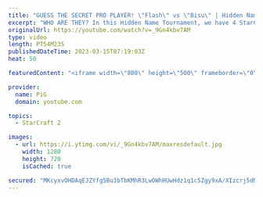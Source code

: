 ```yaml
---
title: "GUESS THE SECRET PRO PLAYER! \"Flash\" vs \"Bisu\" | Hidden Name Tournament 2 (Part 1) - StarCraft 2"
excerpt: "WHO ARE THEY? In this Hidden Name Tournament, we have 4 StarCraft pro players competing against each other but they don't know who their opponents are. In Part 1, \"Flash\" plays against \"Bisu\" in a best of 5 series. The winning player will then guess who the losing player was for bonus prize money and"
originalUrl: https://youtube.com/watch?v=_9Gn4kbv7AM
type: video
length: PT54M23S
publishedDateTime: 2023-03-15T07:19:03Z
heat: 50

featuredContent: "<iframe width=\"800\" height=\"500\" frameborder=\"0\" src=\"https://www.youtube.com/embed/_9Gn4kbv7AM\" allow=\"accelerometer; autoplay; encrypted-media; gyroscope; picture-in-picture\" allowfullscreen></iframe>"

provider:
  name: PiG
  domain: youtube.com

topics:
  - StarCraft 2

images:
  - url: https://i.ytimg.com/vi/_9Gn4kbv7AM/maxresdefault.jpg
    width: 1280
    height: 720
    isCached: true

secured: "MKcyxvOHDAqEJZYfg5Bu3bTbKMhR3LwOWhHUwHdz1q1c5Zgy9xA/XIzcrj5dMt6C4zUUAQ9YS6XivwZXCVuKDZh1pBVGbOr0pMzRUdsrrsga6SeTcBC/bhfo8qedNDKHLftQce5XuAK6/jHS0UfHceKD6RrmqAYNVhw4U5oz3Wc1I1CTk0/14kN+MG342lkNryPva3ZNcCDKvEX0HTNCkZk2N+Fg+8d01trbbyqOekUyLXSOva5887EUM9MBKEHKXbNwcf47IDKZ1VHdScwbxrG6ehIq/OslRF5jvdC1HmlEqpLTPfAkDhaThgcYtpnuLT8YUsJ0O0JFr0vDRc5BQy/sIwkvbRpH1t5e8ihcM0hLhHn/qqYMpLX9T4MDG860lx44ZFPBFM03Jkfv1SrPw+C9w5pageCdWCu113dKEu0=;TIbb+8076Xl9pt76rNgpPg=="
---
```


